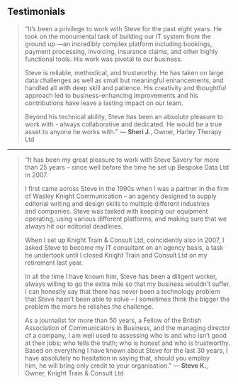 ## Testimonials

> “It’s been a privilege to work with Steve for the past eight years. He took on the monumental task of building our IT system from the ground up —an incredibly complex platform including bookings, payment processing, invoicing, insurance claims, and other highly functional tools. His work was pivotal to our business.  
>   
> Steve is reliable, methodical, and trustworthy. He has taken on large data challenges as well as small but meaningful enhancements, and handled all with deep skill and patience. His creativity and thoughtful approach led to business-enhancing improvements and his contributions have leave a lasting impact on our team.  
>   
> Beyond his technical ability, Steve has been an absolute pleasure to work with - always collaborative and dedicated. He would be a true asset to anyone he works with.”
> — **Sheri J.**, Owner, Harley Therapy Ltd

---
> “It has been my great pleasure to work with Steve Savery for more than 25 years – since well before the time he set up Bespoke Data Ltd in 2007.
> 
> I first came across Steve in the 1990s when I was a partner in the firm of Wasley Knight Communication – an agency designed to supply editorial writing and design skills to multiple different industries and companies. Steve was tasked with keeping our equipment operating, using various different platforms, and making sure that we always hit our editorial deadlines.
> 
> When I set up Knight Train & Consult Ltd, coincidently also in 2007, I asked Steve to become my IT consultant on an agency basis, a task he undertook until I closed Knight Train and Consult Ltd on my retirement last year.
> 
> In all the time I have known him, Steve has been a diligent worker, always willing to go the extra mile so that my business wouldn’t suffer. I can honestly say that there has never been a technology problem that Steve hasn’t been able to solve – I sometimes think the bigger the problem the more he relishes the challenge.
> 
> As a journalist for more than 50 years, a Fellow of the British Association of Communicators in Business, and the managing director of a company, I am well used to assessing who is and who isn’t good at their jobs; who tells the truth; who is honest and who is trustworthy. Based on everything I have known about Steve for the last 30 years, I have absolutely no hesitation in saying that, should you employ him, he will bring only credit to your organisation.”
 — **Steve K.**, Owner, Knight Train & Consult Ltd